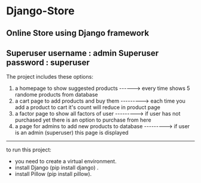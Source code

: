 # Django-Store
Online Store using Django framework
----------------------------------------
Superuser username : admin
Superuser password : superuser
----------------------------------------
The project includes these options:
1. a homepage to show suggested products ------> every time shows 5 randome products from database
2. a cart page to add products and buy them ---------> each time you add a product to cart it's count will reduce in product page
3. a factor page to show all factors of user ---------> if user has not purchased yet there is an option to purchase from here
4. a page for admins to add new products to database ---------> if user is an admin (superuser) this page is displayed 



-----------------------------------------
to run this project:
- you need to create a virtual environment.
- install Django (pip install django) .
- install Pillow (pip install pillow).

